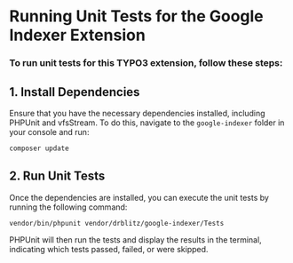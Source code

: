 # Running Unit Tests for the Google Indexer Extension

### To run unit tests for this TYPO3 extension, follow these steps:

## 1. Install Dependencies
Ensure that you have the necessary dependencies installed, including PHPUnit and vfsStream. To do this, navigate to the `google-indexer` folder in your console and run:

```bash
composer update
```

## 2. Run Unit Tests
Once the dependencies are installed, you can execute the unit tests by running the following command:

```bash
vendor/bin/phpunit vendor/drblitz/google-indexer/Tests
```

PHPUnit will then run the tests and display the results in the terminal, indicating which tests passed, failed, or were skipped.